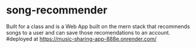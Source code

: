 # song-recommender
Built for a class and is a Web App built on the mern stack that recommends songs to a user and can save those recomendations to an account.
#deployed at
https://music-sharing-app-888e.onrender.com/

